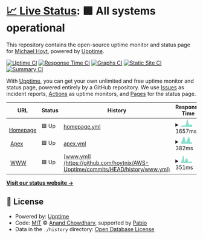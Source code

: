 # [📈 Live Status](https://up.improvementwizard.com): <!--live status--> **🟩 All systems operational**

This repository contains the open-source uptime monitor and status page for [Michael Hoyt](https://fatfirecake.com), powered by [Upptime](https://github.com/upptime/upptime).

[![Uptime CI](https://github.com/hoytnix/AWS-Upptime/workflows/Uptime%20CI/badge.svg)](https://github.com/hoytnix/AWS-Upptime/actions?query=workflow%3A%22Uptime+CI%22)
[![Response Time CI](https://github.com/hoytnix/AWS-Upptime/workflows/Response%20Time%20CI/badge.svg)](https://github.com/hoytnix/AWS-Upptime/actions?query=workflow%3A%22Response+Time+CI%22)
[![Graphs CI](https://github.com/hoytnix/AWS-Upptime/workflows/Graphs%20CI/badge.svg)](https://github.com/hoytnix/AWS-Upptime/actions?query=workflow%3A%22Graphs+CI%22)
[![Static Site CI](https://github.com/hoytnix/AWS-Upptime/workflows/Static%20Site%20CI/badge.svg)](https://github.com/hoytnix/AWS-Upptime/actions?query=workflow%3A%22Static+Site+CI%22)
[![Summary CI](https://github.com/hoytnix/AWS-Upptime/workflows/Summary%20CI/badge.svg)](https://github.com/hoytnix/AWS-Upptime/actions?query=workflow%3A%22Summary+CI%22)

With [Upptime](https://upptime.js.org), you can get your own unlimited and free uptime monitor and status page, powered entirely by a GitHub repository. We use [Issues](https://github.com/hoytnix/AWS-Upptime/issues) as incident reports, [Actions](https://github.com/hoytnix/AWS-Upptime/actions) as uptime monitors, and [Pages](https://up.improvementwizard.com) for the status page.

<!--start: status pages-->
<!-- This summary is generated by Upptime (https://github.com/upptime/upptime) -->
<!-- Do not edit this manually, your changes will be overwritten -->
<!-- prettier-ignore -->
| URL | Status | History | Response Time | Uptime |
| --- | ------ | ------- | ------------- | ------ |
| <img alt="" src="https://icons.duckduckgo.com/ip3/www.allweathersealinc.com.ico" height="13"> [Homepage](https://www.allweathersealinc.com) | 🟩 Up | [homepage.yml](https://github.com/hoytnix/AWS-Upptime/commits/HEAD/history/homepage.yml) | <details><summary><img alt="Response time graph" src="./graphs/homepage/response-time-week.png" height="20"> 1657ms</summary><br><a href="https://up.improvementwizard.com/history/homepage"><img alt="Response time 2013" src="https://img.shields.io/endpoint?url=https%3A%2F%2Fraw.githubusercontent.com%2Fhoytnix%2FAWS-Upptime%2FHEAD%2Fapi%2Fhomepage%2Fresponse-time.json"></a><br><a href="https://up.improvementwizard.com/history/homepage"><img alt="24-hour response time 1015" src="https://img.shields.io/endpoint?url=https%3A%2F%2Fraw.githubusercontent.com%2Fhoytnix%2FAWS-Upptime%2FHEAD%2Fapi%2Fhomepage%2Fresponse-time-day.json"></a><br><a href="https://up.improvementwizard.com/history/homepage"><img alt="7-day response time 1657" src="https://img.shields.io/endpoint?url=https%3A%2F%2Fraw.githubusercontent.com%2Fhoytnix%2FAWS-Upptime%2FHEAD%2Fapi%2Fhomepage%2Fresponse-time-week.json"></a><br><a href="https://up.improvementwizard.com/history/homepage"><img alt="30-day response time 2013" src="https://img.shields.io/endpoint?url=https%3A%2F%2Fraw.githubusercontent.com%2Fhoytnix%2FAWS-Upptime%2FHEAD%2Fapi%2Fhomepage%2Fresponse-time-month.json"></a><br><a href="https://up.improvementwizard.com/history/homepage"><img alt="1-year response time 2013" src="https://img.shields.io/endpoint?url=https%3A%2F%2Fraw.githubusercontent.com%2Fhoytnix%2FAWS-Upptime%2FHEAD%2Fapi%2Fhomepage%2Fresponse-time-year.json"></a></details> | <details><summary><a href="https://up.improvementwizard.com/history/homepage">100.00%</a></summary><a href="https://up.improvementwizard.com/history/homepage"><img alt="All-time uptime 100.00%" src="https://img.shields.io/endpoint?url=https%3A%2F%2Fraw.githubusercontent.com%2Fhoytnix%2FAWS-Upptime%2FHEAD%2Fapi%2Fhomepage%2Fuptime.json"></a><br><a href="https://up.improvementwizard.com/history/homepage"><img alt="24-hour uptime 100.00%" src="https://img.shields.io/endpoint?url=https%3A%2F%2Fraw.githubusercontent.com%2Fhoytnix%2FAWS-Upptime%2FHEAD%2Fapi%2Fhomepage%2Fuptime-day.json"></a><br><a href="https://up.improvementwizard.com/history/homepage"><img alt="7-day uptime 100.00%" src="https://img.shields.io/endpoint?url=https%3A%2F%2Fraw.githubusercontent.com%2Fhoytnix%2FAWS-Upptime%2FHEAD%2Fapi%2Fhomepage%2Fuptime-week.json"></a><br><a href="https://up.improvementwizard.com/history/homepage"><img alt="30-day uptime 100.00%" src="https://img.shields.io/endpoint?url=https%3A%2F%2Fraw.githubusercontent.com%2Fhoytnix%2FAWS-Upptime%2FHEAD%2Fapi%2Fhomepage%2Fuptime-month.json"></a><br><a href="https://up.improvementwizard.com/history/homepage"><img alt="1-year uptime 100.00%" src="https://img.shields.io/endpoint?url=https%3A%2F%2Fraw.githubusercontent.com%2Fhoytnix%2FAWS-Upptime%2FHEAD%2Fapi%2Fhomepage%2Fuptime-year.json"></a></details>
| <img alt="" src="https://icons.duckduckgo.com/ip3/improvementwizard.com.ico" height="13"> [Apex](https://improvementwizard.com) | 🟩 Up | [apex.yml](https://github.com/hoytnix/AWS-Upptime/commits/HEAD/history/apex.yml) | <details><summary><img alt="Response time graph" src="./graphs/apex/response-time-week.png" height="20"> 382ms</summary><br><a href="https://up.improvementwizard.com/history/apex"><img alt="Response time 448" src="https://img.shields.io/endpoint?url=https%3A%2F%2Fraw.githubusercontent.com%2Fhoytnix%2FAWS-Upptime%2FHEAD%2Fapi%2Fapex%2Fresponse-time.json"></a><br><a href="https://up.improvementwizard.com/history/apex"><img alt="24-hour response time 175" src="https://img.shields.io/endpoint?url=https%3A%2F%2Fraw.githubusercontent.com%2Fhoytnix%2FAWS-Upptime%2FHEAD%2Fapi%2Fapex%2Fresponse-time-day.json"></a><br><a href="https://up.improvementwizard.com/history/apex"><img alt="7-day response time 382" src="https://img.shields.io/endpoint?url=https%3A%2F%2Fraw.githubusercontent.com%2Fhoytnix%2FAWS-Upptime%2FHEAD%2Fapi%2Fapex%2Fresponse-time-week.json"></a><br><a href="https://up.improvementwizard.com/history/apex"><img alt="30-day response time 448" src="https://img.shields.io/endpoint?url=https%3A%2F%2Fraw.githubusercontent.com%2Fhoytnix%2FAWS-Upptime%2FHEAD%2Fapi%2Fapex%2Fresponse-time-month.json"></a><br><a href="https://up.improvementwizard.com/history/apex"><img alt="1-year response time 448" src="https://img.shields.io/endpoint?url=https%3A%2F%2Fraw.githubusercontent.com%2Fhoytnix%2FAWS-Upptime%2FHEAD%2Fapi%2Fapex%2Fresponse-time-year.json"></a></details> | <details><summary><a href="https://up.improvementwizard.com/history/apex">100.00%</a></summary><a href="https://up.improvementwizard.com/history/apex"><img alt="All-time uptime 100.00%" src="https://img.shields.io/endpoint?url=https%3A%2F%2Fraw.githubusercontent.com%2Fhoytnix%2FAWS-Upptime%2FHEAD%2Fapi%2Fapex%2Fuptime.json"></a><br><a href="https://up.improvementwizard.com/history/apex"><img alt="24-hour uptime 100.00%" src="https://img.shields.io/endpoint?url=https%3A%2F%2Fraw.githubusercontent.com%2Fhoytnix%2FAWS-Upptime%2FHEAD%2Fapi%2Fapex%2Fuptime-day.json"></a><br><a href="https://up.improvementwizard.com/history/apex"><img alt="7-day uptime 100.00%" src="https://img.shields.io/endpoint?url=https%3A%2F%2Fraw.githubusercontent.com%2Fhoytnix%2FAWS-Upptime%2FHEAD%2Fapi%2Fapex%2Fuptime-week.json"></a><br><a href="https://up.improvementwizard.com/history/apex"><img alt="30-day uptime 100.00%" src="https://img.shields.io/endpoint?url=https%3A%2F%2Fraw.githubusercontent.com%2Fhoytnix%2FAWS-Upptime%2FHEAD%2Fapi%2Fapex%2Fuptime-month.json"></a><br><a href="https://up.improvementwizard.com/history/apex"><img alt="1-year uptime 100.00%" src="https://img.shields.io/endpoint?url=https%3A%2F%2Fraw.githubusercontent.com%2Fhoytnix%2FAWS-Upptime%2FHEAD%2Fapi%2Fapex%2Fuptime-year.json"></a></details>
| <img alt="" src="https://icons.duckduckgo.com/ip3/www.improvementwizard.com.ico" height="13"> [WWW](https://www.improvementwizard.com) | 🟩 Up | [www.yml](https://github.com/hoytnix/AWS-Upptime/commits/HEAD/history/www.yml) | <details><summary><img alt="Response time graph" src="./graphs/www/response-time-week.png" height="20"> 351ms</summary><br><a href="https://up.improvementwizard.com/history/www"><img alt="Response time 442" src="https://img.shields.io/endpoint?url=https%3A%2F%2Fraw.githubusercontent.com%2Fhoytnix%2FAWS-Upptime%2FHEAD%2Fapi%2Fwww%2Fresponse-time.json"></a><br><a href="https://up.improvementwizard.com/history/www"><img alt="24-hour response time 168" src="https://img.shields.io/endpoint?url=https%3A%2F%2Fraw.githubusercontent.com%2Fhoytnix%2FAWS-Upptime%2FHEAD%2Fapi%2Fwww%2Fresponse-time-day.json"></a><br><a href="https://up.improvementwizard.com/history/www"><img alt="7-day response time 351" src="https://img.shields.io/endpoint?url=https%3A%2F%2Fraw.githubusercontent.com%2Fhoytnix%2FAWS-Upptime%2FHEAD%2Fapi%2Fwww%2Fresponse-time-week.json"></a><br><a href="https://up.improvementwizard.com/history/www"><img alt="30-day response time 442" src="https://img.shields.io/endpoint?url=https%3A%2F%2Fraw.githubusercontent.com%2Fhoytnix%2FAWS-Upptime%2FHEAD%2Fapi%2Fwww%2Fresponse-time-month.json"></a><br><a href="https://up.improvementwizard.com/history/www"><img alt="1-year response time 442" src="https://img.shields.io/endpoint?url=https%3A%2F%2Fraw.githubusercontent.com%2Fhoytnix%2FAWS-Upptime%2FHEAD%2Fapi%2Fwww%2Fresponse-time-year.json"></a></details> | <details><summary><a href="https://up.improvementwizard.com/history/www">97.05%</a></summary><a href="https://up.improvementwizard.com/history/www"><img alt="All-time uptime 98.03%" src="https://img.shields.io/endpoint?url=https%3A%2F%2Fraw.githubusercontent.com%2Fhoytnix%2FAWS-Upptime%2FHEAD%2Fapi%2Fwww%2Fuptime.json"></a><br><a href="https://up.improvementwizard.com/history/www"><img alt="24-hour uptime 100.00%" src="https://img.shields.io/endpoint?url=https%3A%2F%2Fraw.githubusercontent.com%2Fhoytnix%2FAWS-Upptime%2FHEAD%2Fapi%2Fwww%2Fuptime-day.json"></a><br><a href="https://up.improvementwizard.com/history/www"><img alt="7-day uptime 97.05%" src="https://img.shields.io/endpoint?url=https%3A%2F%2Fraw.githubusercontent.com%2Fhoytnix%2FAWS-Upptime%2FHEAD%2Fapi%2Fwww%2Fuptime-week.json"></a><br><a href="https://up.improvementwizard.com/history/www"><img alt="30-day uptime 98.03%" src="https://img.shields.io/endpoint?url=https%3A%2F%2Fraw.githubusercontent.com%2Fhoytnix%2FAWS-Upptime%2FHEAD%2Fapi%2Fwww%2Fuptime-month.json"></a><br><a href="https://up.improvementwizard.com/history/www"><img alt="1-year uptime 98.03%" src="https://img.shields.io/endpoint?url=https%3A%2F%2Fraw.githubusercontent.com%2Fhoytnix%2FAWS-Upptime%2FHEAD%2Fapi%2Fwww%2Fuptime-year.json"></a></details>

<!--end: status pages-->

[**Visit our status website →**](https://up.improvementwizard.com)

## 📄 License

- Powered by: [Upptime](https://github.com/upptime/upptime)
- Code: [MIT](./LICENSE) © [Anand Chowdhary](https://anandchowdhary.com), supported by [Pabio](https://pabio.com)
- Data in the `./history` directory: [Open Database License](https://opendatacommons.org/licenses/odbl/1-0/)
